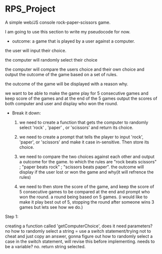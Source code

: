 # RPS_Project
A simple web/JS console rock-paper-scissors game.

I am going to use this section to write my pseudocode for now.

* outcome:
 a game that is played by a user against a computer. 
 
 the user will input their choice.
 
 the computer will randomly select their choice
 
 the computer will compare the users choice and their own choice and output the outcome of the game based on a set of rules. 

 the outcome of the game will be displayed with a reason why.

 we want to be able to make the game play for 5 consecutive games and keep score of the games and at the end of the 5 games output the scores of both computer and user and display who won the round.

* Break it down:

    1. we need to create a function that gets the computer to randomly select 'rock' , 'paper' , or 'scissors' and return its choice.

    2. we need to create a prompt that tells the player to input 'rock', 'paper', or 'scissors' and make it case in-sensitive. Then store its choice.

    3. we need to compare the two choices against each other and output a outcome for the game. to which the rules are "rock beats scissors" ; "paper beats rock" ; "scissors beats paper". the outcome will display if the user lost or won the game and why(it will refrence the rules)

    4. we need to then store the score of the game, and keep the score of 5 consecutive games to be compared at the end and prompt who won the round. a round being based on 5 games. (i would like to make it play best out of 5,  stopping the round after someone wins 3 games but lets see how we do.)

Step 1:

creating a function called 'getComputerChoice', 
does it need parameters? no 
how to randomly select a string = use a switch statement/trying not to cheat and just copy an answer, gonna figure out how to randomly select a case in the switch statement, will revise this before implementing. 
needs to be a variable? no.
return string selected. 